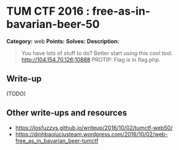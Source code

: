 # TUM CTF 2016 : free-as-in-bavarian-beer-50

**Category:** web
**Points:**
**Solves:**
**Description:**

> You have lots of stuff to do? Better start using this cool tool. <http://104.154.70.126:10888> PROTIP: Flag is in flag.php.

## Write-up

(TODO)

## Other write-ups and resources

* https://losfuzzys.github.io/writeup/2016/10/02/tumctf-web50/
* https://dinhbaoluciusteam.wordpress.com/2016/10/02/web-free_as_in_bavarian_beer-tumctf
